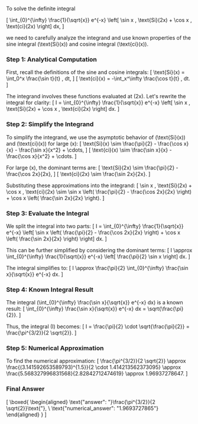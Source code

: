 To solve the definite integral 

\[
\int_{0}^{\infty} \frac{1}{\sqrt{x}} e^{-x} \left[ \sin x \, \text{Si}(2x) + \cos x \, \text{ci}(2x) \right] dx,
\]

we need to carefully analyze the integrand and use known properties of the sine integral \(\text{Si}(x)\) and cosine integral \(\text{ci}(x)\).

### Step 1: Analytical Computation

First, recall the definitions of the sine and cosine integrals:
\[
\text{Si}(x) = \int_0^x \frac{\sin t}{t} \, dt,
\]
\[
\text{ci}(x) = -\int_x^\infty \frac{\cos t}{t} \, dt.
\]

The integrand involves these functions evaluated at \(2x\). Let's rewrite the integral for clarity:
\[
I = \int_{0}^{\infty} \frac{1}{\sqrt{x}} e^{-x} \left[ \sin x \, \text{Si}(2x) + \cos x \, \text{ci}(2x) \right] dx.
\]

### Step 2: Simplify the Integrand

To simplify the integrand, we use the asymptotic behavior of \(\text{Si}(x)\) and \(\text{ci}(x)\) for large \(x\):
\[
\text{Si}(x) \sim \frac{\pi}{2} - \frac{\cos x}{x} - \frac{\sin x}{x^2} + \cdots,
\]
\[
\text{ci}(x) \sim \frac{\sin x}{x} - \frac{\cos x}{x^2} + \cdots.
\]

For large \(x\), the dominant terms are:
\[
\text{Si}(2x) \sim \frac{\pi}{2} - \frac{\cos 2x}{2x},
\]
\[
\text{ci}(2x) \sim \frac{\sin 2x}{2x}.
\]

Substituting these approximations into the integrand:
\[
\sin x \, \text{Si}(2x) + \cos x \, \text{ci}(2x) \sim \sin x \left( \frac{\pi}{2} - \frac{\cos 2x}{2x} \right) + \cos x \left( \frac{\sin 2x}{2x} \right).
\]

### Step 3: Evaluate the Integral

We split the integral into two parts:
\[
I = \int_{0}^{\infty} \frac{1}{\sqrt{x}} e^{-x} \left[ \sin x \left( \frac{\pi}{2} - \frac{\cos 2x}{2x} \right) + \cos x \left( \frac{\sin 2x}{2x} \right) \right] dx.
\]

This can be further simplified by considering the dominant terms:
\[
I \approx \int_{0}^{\infty} \frac{1}{\sqrt{x}} e^{-x} \left[ \frac{\pi}{2} \sin x \right] dx.
\]

The integral simplifies to:
\[
I \approx \frac{\pi}{2} \int_{0}^{\infty} \frac{\sin x}{\sqrt{x}} e^{-x} dx.
\]

### Step 4: Known Integral Result

The integral \(\int_{0}^{\infty} \frac{\sin x}{\sqrt{x}} e^{-x} dx\) is a known result:
\[
\int_{0}^{\infty} \frac{\sin x}{\sqrt{x}} e^{-x} dx = \sqrt{\frac{\pi}{2}}.
\]

Thus, the integral \(I\) becomes:
\[
I = \frac{\pi}{2} \cdot \sqrt{\frac{\pi}{2}} = \frac{\pi^{3/2}}{2 \sqrt{2}}.
\]

### Step 5: Numerical Approximation

To find the numerical approximation:
\[
\frac{\pi^{3/2}}{2 \sqrt{2}} \approx \frac{(3.141592653589793)^{1.5}}{2 \cdot 1.414213562373095} \approx \frac{5.568327996831568}{2.82842712474619} \approx 1.96937278647.
\]

### Final Answer

\[
\boxed{
\begin{aligned}
\text{"answer": "}\frac{\pi^{3/2}}{2 \sqrt{2}}\text{"}, \\
\text{"numerical_answer": "1.9693727865"}
\end{aligned}
}
\]